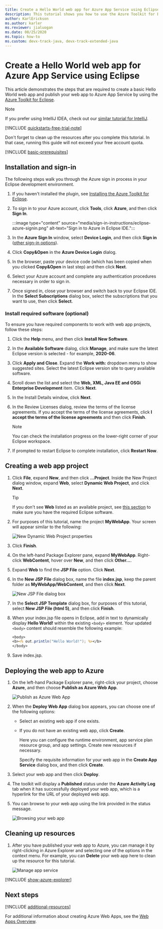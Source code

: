 ```yaml
---
title: Create a Hello World web app for Azure App Service using Eclipse
description: This tutorial shows you how to use the Azure Toolkit for Eclipse to create a Hello World Web App for Azure.
author: KarlErickson
ms.author: karler
ms.reviewer: jialuogan
ms.date: 08/25/2020
ms.topic: how-to
ms.custom: devx-track-java, devx-track-extended-java
---
```


# Create a Hello World web app for Azure App Service using Eclipse

This article demonstrates the steps that are required to create a basic Hello World web app and publish your web app to Azure App Service by using the [Azure Toolkit for Eclipse](https://marketplace.eclipse.org/content/azure-toolkit-eclipse).

> [!NOTE]
>
> If you prefer using IntelliJ IDEA, check out our [similar tutorial for IntelliJ][intellij-hello-world].
>
> [!INCLUDE [quickstarts-free-trial-note](../../includes/quickstarts-free-trial-note.md)]
>
> Don't forget to clean up the resources after you complete this tutorial. In that case, running this guide will not exceed your free account quota.
>

[!INCLUDE [basic-prerequisites](includes/basic-prerequisites.md)]

## Installation and sign-in

The following steps walk you through the Azure sign in process in your Eclipse development environment.

1. If you haven't installed the plugin, see [Installing the Azure Toolkit for Eclipse](installation.md).

1. To sign in to your Azure account, click **Tools**, click **Azure**, and then click **Sign In**.

   :::image type="content" source="media/sign-in-instructions/eclipse-azure-signin.png" alt-text="Sign in to Azure in Eclipse IDE.":::

1. In the **Azure Sign In** window, select **Device Login**, and then click **Sign in** ([other sign-in options](sign-in-instructions.md)).

1. Click **Copy&Open** in the **Azure Device Login** dialog.

1. In the browser, paste your device code (which has been copied when you clicked **Copy&Open** in last step) and then click **Next**.

1. Select your Azure account and complete any authentication procedures necessary in order to sign in.

1. Once signed in, close your browser and switch back to your Eclipse IDE. In the **Select Subscriptions** dialog box, select the subscriptions that you want to use, then click **Select**.

### Install required software (optional)

To ensure you have required components to work with web app projects, follow these steps:

1. Click the **Help** menu, and then click **Install New Software**.

1. In the **Available Software** dialog, click **Manage**, and make sure the latest Eclipse version is selected - for example, **2020-06**.

1. Click **Apply and Close**. Expand the **Work with:** dropdown menu to show suggested sites. Select the latest Eclipse version site to query available software.

1. Scroll down the list and select the **Web, XML, Java EE and OSGi Enterprise Development** item. Click **Next**.

1. In the Install Details window, click **Next**.

1. In the Review Licenses dialog, review the terms of the license agreements. If you accept the terms of the license agreements, click **I accept the terms of the license agreements** and then click **Finish**. 

   > [!NOTE]
   > You can check the installation progress on the lower-right corner of your Eclipse workspace.

1. If prompted to restart Eclipse to complete installation, click **Restart Now**.

## Creating a web app project

1. Click **File**, expand **New**, and then click **...Project**. Inside the New Project dialog window, expand **Web**, select **Dynamic Web Project**, and click **Next**.

   > [!TIP]
   > If you don't see **Web** listed as an available project, see [this section](#install-required-software-optional) to make sure you have the required Eclipse software.

1. For purposes of this tutorial, name the project **MyWebApp**. Your screen will appear similar to the following:
   
   ![New Dynamic Web Project properties][dynamic-web-project-properties]

1. Click **Finish**.

1. On the left-hand Package Explorer pane, expand **MyWebApp**. Right-click **WebContent**, hover over **New**, and then click **Other...**.

1. Expand **Web** to find the **JSP File** option. Click **Next**.

1. In the **New JSP File** dialog box, name the file **index.jsp**, keep the parent folder as **MyWebApp/WebContent**, and then click **Next**.

   ![New JSP File dialog box][new-jsp-file-dialog]

1. In the **Select JSP Template** dialog box, for purposes of this tutorial, select **New JSP File (html 5)**, and then click **Finish**.

1. When your index.jsp file opens in Eclipse, add in text to dynamically display **Hello World!** within the existing `<body>` element. Your updated `<body>` content should resemble the following example:
   
   ```jsp
   <body>
   <b><% out.println("Hello World!"); %></b>
   </body>
   ```
1. Save index.jsp.

## Deploying the web app to Azure

1. On the left-hand Package Explorer pane, right-click your project, choose **Azure**, and then choose **Publish as Azure Web App**.
   
   ![Publish as Azure Web App][publish-as-azure-web-app]

1. When the **Deploy Web App** dialog box appears, you can choose one of the following options:

   * Select an existing web app if one exists.

   * If you do not have an existing web app, click **Create**.

      Here you can configure the runtime environment, app service plan resource group, and app settings. Create new resources if necessary.

      Specify the requisite information for your web app in the **Create App Service** dialog box, and then click **Create**.

1. Select your web app and then click **Deploy**.

1. The toolkit will display a **Published** status under the **Azure Activity Log** tab when it has successfully deployed your web app, which is a hyperlink for the URL of your deployed web app.

1. You can browse to your web app using the link provided in the status message.

   ![Browsing your web app][browse-web-app]

## Cleaning up resources

1. After you have published your web app to Azure, you can manage it by right-clicking in Azure Explorer and selecting one of the options in the context menu. For example, you can **Delete** your web app here to clean up the resource for this tutorial.

   ![Manage app service][manage-app-service]

[!INCLUDE [show-azure-explorer](includes/show-azure-explorer.md)]

## Next steps

[!INCLUDE [additional-resources](includes/additional-resources.md)]

For additional information about creating Azure Web Apps, see the [Web Apps Overview].

<!-- URL List -->

[Azure Toolkit for Eclipse]: /azure/developer/java/tookit-for-eclipse
[Azure Toolkit for IntelliJ]: ../toolkit-for-intellij
[intellij-hello-world]: ../toolkit-for-intellij/create-hello-world-web-app.md
[Web Apps Overview]: /azure/app-service/app-service-web-overview
[Apache Tomcat]: http://tomcat.apache.org/
[Jetty]: http://www.eclipse.org/jetty/

<!-- IMG List -->

[browse-web-app]: media/create-hello-world-web-app/browse-web-app.png
[dynamic-web-project-properties]: media/create-hello-world-web-app/dynamic-web-project-properties.png
[new-jsp-file-dialog]: media/create-hello-world-web-app/new-jsp-file-dialog.png
[publish-as-azure-web-app]: media/create-hello-world-web-app/publish-as-azure-web-app.png
[publish-status]: media/create-hello-world-web-app/publish-status.png
[manage-app-service]: media/create-hello-world-web-app/manage-app-service.png
